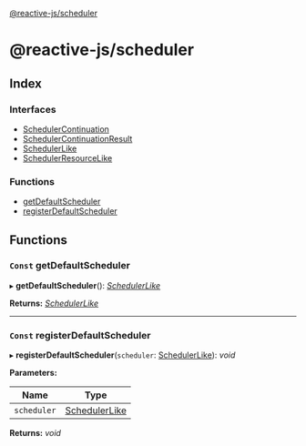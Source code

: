 [@reactive-js/scheduler](README.md)

# @reactive-js/scheduler

## Index

### Interfaces

* [SchedulerContinuation](interfaces/schedulercontinuation.md)
* [SchedulerContinuationResult](interfaces/schedulercontinuationresult.md)
* [SchedulerLike](interfaces/schedulerlike.md)
* [SchedulerResourceLike](interfaces/schedulerresourcelike.md)

### Functions

* [getDefaultScheduler](README.md#const-getdefaultscheduler)
* [registerDefaultScheduler](README.md#const-registerdefaultscheduler)

## Functions

### `Const` getDefaultScheduler

▸ **getDefaultScheduler**(): *[SchedulerLike](interfaces/schedulerlike.md)*

**Returns:** *[SchedulerLike](interfaces/schedulerlike.md)*

___

### `Const` registerDefaultScheduler

▸ **registerDefaultScheduler**(`scheduler`: [SchedulerLike](interfaces/schedulerlike.md)): *void*

**Parameters:**

Name | Type |
------ | ------ |
`scheduler` | [SchedulerLike](interfaces/schedulerlike.md) |

**Returns:** *void*
